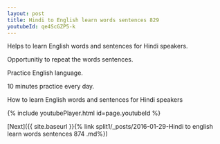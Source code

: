 ```yaml
---
layout: post
title: Hindi to English learn words sentences 829 
youtubeId: qe4ScGZP5-k
---
```

 
 
Helps to learn English words and sentences for Hindi speakers.

Opportunitiy to repeat the words sentences. 

Practice English language. 
 
10 minutes practice every day. 
 
How to learn English words and sentences for Hindi speakers 
 
{% include youtubePlayer.html id=page.youtubeId %}
 
 
[Next]({{ site.baseurl }}{% link  split1/_posts/2016-01-29-Hindi to english learn words sentences 874 .md%})
 
